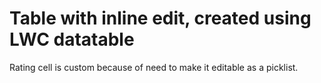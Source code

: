 # Table with inline edit, created using LWC datatable
 Rating cell is custom because of need to make it editable as a picklist.
